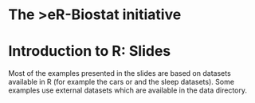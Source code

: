 # The >eR-Biostat initiative
# Introduction to R: Slides
Most of the examples presented in the slides are based on datasets available in R (for example the cars or and the sleep datasets). Some examples use external datasets which are available in the data directory.
